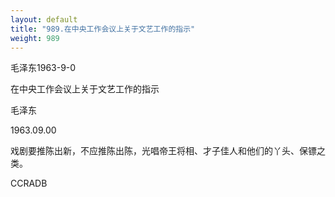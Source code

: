 ```yaml
---
layout: default
title: "989.在中央工作会议上关于文艺工作的指示"
weight: 989
---
```


毛泽东1963-9-0

在中央工作会议上关于文艺工作的指示

毛泽东

1963.09.00

戏剧要推陈出新，不应推陈出陈，光唱帝王将相、才子佳人和他们的丫头、保镖之类。

CCRADB

